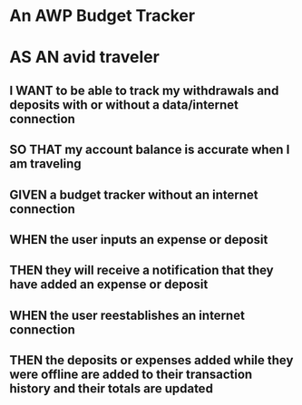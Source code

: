 # An AWP Budget Tracker 


# AS AN avid traveler
## I WANT to be able to track my withdrawals and deposits with or without a data/internet connection

## SO THAT my account balance is accurate when I am traveling 
## GIVEN a budget tracker without an internet connection

## WHEN the user inputs an expense or deposit
## THEN they will receive a notification that they have added an expense or deposit

## WHEN the user reestablishes an internet connection
## THEN the deposits or expenses added while they were offline are added to their transaction history and their totals are updated


 